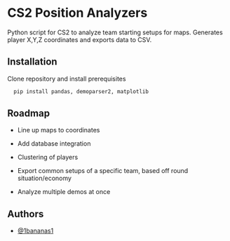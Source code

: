 
# CS2 Position Analyzers

Python script for CS2 to analyze team starting setups for maps. Generates player X,Y,Z coordinates and exports data to CSV.


## Installation

Clone repository and install prerequisites

```bash
  pip install pandas, demoparser2, matplotlib
```


    
## Roadmap

- Line up maps to coordinates

- Add database integration

- Clustering of players

- Export common setups of a specific team, based off round situation/economy 

- Analyze multiple demos at once


## Authors

- [@1bananas1](https://github.com/1Bananas1/)


